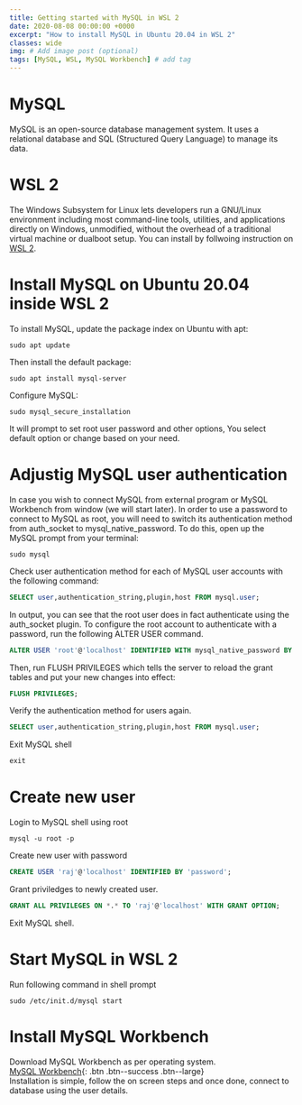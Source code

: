 ```yaml
---
title: Getting started with MySQL in WSL 2
date: 2020-08-08 00:00:00 +0000
excerpt: "How to install MySQL in Ubuntu 20.04 in WSL 2"
classes: wide
img: # Add image post (optional)
tags: [MySQL, WSL, MySQL Workbench] # add tag
---
```

# MySQL
MySQL is an open-source database management system. It uses a relational database and SQL (Structured Query Language) to manage its data.

# WSL 2
The Windows Subsystem for Linux lets developers run a GNU/Linux environment including most command-line tools, utilities, and applications directly on Windows, unmodified, without the overhead of a traditional virtual machine or dualboot setup.
You can install by follwoing instruction on [WSL 2](https://docs.microsoft.com/en-us/windows/wsl/install-win10#update-to-wsl-2).

# Install MySQL on Ubuntu 20.04 inside WSL 2
To install MySQL, update the package index on Ubuntu with apt:
```shell
sudo apt update
```
Then install the default package:
```shell
sudo apt install mysql-server
```
Configure MySQL:
```
sudo mysql_secure_installation
```
It will prompt to set root user password and other options, You select default option or change based on your need.

# Adjustig MySQL user authentication
In case you wish to connect MySQL from external program or MySQL Workbench from window (we will start later). In order to use a password to connect to MySQL as root, you will need to switch its authentication method from auth_socket to mysql_native_password. To do this, open up the MySQL prompt from your terminal:
```shell
sudo mysql
```
Check user authentication method for each of MySQL user accounts with the following command:
```sql
SELECT user,authentication_string,plugin,host FROM mysql.user;
```
In output, you can see that the root user does in fact authenticate using the auth_socket plugin. 
To configure the root account to authenticate with a password, run the following ALTER USER command.  
```sql
ALTER USER 'root'@'localhost' IDENTIFIED WITH mysql_native_password BY 'password';
```
Then, run FLUSH PRIVILEGES which tells the server to reload the grant tables and put your new changes into effect:
```sql
FLUSH PRIVILEGES;
```
Verify the authentication method for users again.
```sql
SELECT user,authentication_string,plugin,host FROM mysql.user;
```
Exit MySQL shell
```sql
exit
```

# Create new user
Login to MySQL shell using root
```shell
mysql -u root -p
```
Create new user with password
```sql
CREATE USER 'raj'@'localhost' IDENTIFIED BY 'password';
```
Grant priviledges to newly created user.
```sql
GRANT ALL PRIVILEGES ON *.* TO 'raj'@'localhost' WITH GRANT OPTION;
```
Exit MySQL shell.

# Start MySQL in WSL 2
Run following command in shell prompt
```shell
sudo /etc/init.d/mysql start
```

# Install MySQL Workbench
Download MySQL Workbench as per operating system.  
[MySQL Workbench](https://dev.mysql.com/downloads/workbench/){: .btn .btn--success .btn--large}  
Installation is simple, follow the on screen steps and once done, connect to database using the user details.